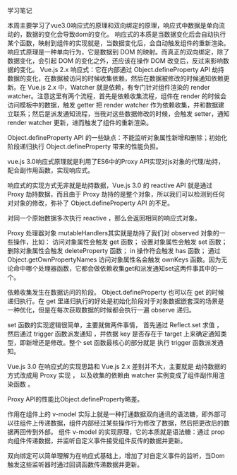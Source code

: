 学习笔记

本周主要学习了vue3.0响应式的原理和双向绑定的原理，响应式中数据是单向流动的，数据的变化会导致dom的变化。
响应式的本质是当数据变化后会自动执行某个函数，映射到组件的实现就是，当数据变化后，会自动触发组件的重新渲染。
响应式原理是一种单向行为，它是数据到 DOM 的映射。而真正的双向绑定，除了数据变化，会引起 DOM 的变化之外，还应该在操作 DOM 改变后，反过来影响数据的变化。
Vue.js 2.x 响应式：它在内部通过 Object.defineProperty API 劫持数据的变化，在数据被访问的时候收集依赖，然后在数据被修改的时候通知依赖更新。在 Vue.js 2.x 中，Watcher 就是依赖，有专门针对组件渲染的 render watcher。注意这里有两个流程，首先是依赖收集流程，组件在 render 的时候会访问模板中的数据，触发 getter 把 render watcher 作为依赖收集，并和数据建立联系；然后是派发通知流程，当我对这些数据修改的时候，会触发 setter，通知 render watcher 更新，进而触发了组件的重新渲染。

 Object.defineProperty API 的一些缺点：不能监听对象属性新增和删除；初始化阶段递归执行 Object.defineProperty 带来的性能负担。

vue.js 3.0响应式原理就是利用了ES6中的Proxy API实现对js对象的代理/劫持，配合副作用函数，实现响应式。

响应式的实现方式无非就是劫持数据，Vue.js 3.0 的 reactive API 就是通过 Proxy 劫持数据，而且由于 Proxy 劫持的是整个对象，所以我们可以检测到任何对对象的修改，弥补了 Object.defineProperty API 的不足。

对同一个原始数据多次执行 reactive ，那么会返回相同的响应式对象。

Proxy 处理器对象 mutableHandlers其实就是劫持了我们对 observed 对象的一些操作，比如：
访问对象属性会触发 get 函数；
设置对象属性会触发 set 函数；
删除对象属性会触发 deleteProperty 函数；
in 操作符会触发 has 函数；
通过 Object.getOwnPropertyNames 访问对象属性名会触发 ownKeys 函数。因为无论命中哪个处理器函数，它都会做依赖收集get和派发通知set这两件事其中的一个。

依赖收集发生在数据访问的阶段。
Object.defineProperty 也可以在 get 的时候递归执行。在 get 里递归执行的好处是初始化阶段对于对象数据嵌套深的场景是一种优化，但是在每次获取数据的时候都会执行一遍 observe 递归。

set 函数的实现逻辑很简单，主要就做两件事情， 首先通过 Reflect.set 求值 ， 然后通过 trigger 函数派发通知 ，并依据 key 是否存在于 target 上来确定通知类型，即新增还是修改。整个 set 函数最核心的部分就是 执行 trigger 函数派发通知。

 Vue.js 3.0 在响应式的实现思路和 Vue.js 2.x 差别并不大，主要就是 劫持数据的方式改成用 Proxy 实现 ， 以及收集的依赖由 watcher 实例变成了组件副作用渲染函数 。
 
Proxy API的性能比Object.defineProperty略差。

作用在组件上的 v-model 实际上就是一种打通数据双向通讯的语法糖，即外部可以往组件上传递数据，组件内部经过某些操作行为修改了数据，然后把更改后的数据再回传到外部。
组件 v-model 的实现原理，它的本质就是语法糖：通过 prop 向组件传递数据，并监听自定义事件接受组件反传的数据并更新。

双向绑定可以简单理解为在响应式基础上，增加了对自定义事件的监听，当Dom触发这些监听器时通过回调函数传递数据并更新。


